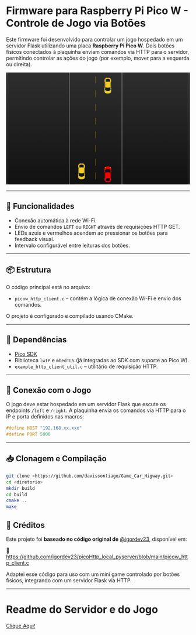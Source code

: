 # Firmware para Raspberry Pi Pico W - Controle de Jogo via Botões

Este firmware foi desenvolvido para controlar um jogo hospedado em um servidor Flask utilizando uma placa **Raspberry Pi Pico W**. Dois botões físicos conectados à plaquinha enviam comandos via HTTP para o servidor, permitindo controlar as ações do jogo (por exemplo, mover para a esquerda ou direita).

![Foto do Jogo](web/static/img/Game.png)

---

## 🔧 Funcionalidades

- Conexão automática à rede Wi-Fi.
- Envio de comandos `LEFT` ou `RIGHT` através de requisições HTTP GET.
- LEDs azuis e vermelhos acendem ao pressionar os botões para feedback visual.
- Intervalo configurável entre leituras dos botões.

---

## 📦 Estrutura

O código principal está no arquivo:

- `picow_http_client.c` – contém a lógica de conexão Wi-Fi e envio dos comandos.

O projeto é configurado e compilado usando CMake.

---

## 🧪 Dependências

- [Pico SDK](https://github.com/raspberrypi/pico-sdk)
- Biblioteca `lwIP` e `mbedTLS` (já integradas ao SDK com suporte ao Pico W).
- `example_http_client_util.c` – utilitário de requisição HTTP.

---

## 📡 Conexão com o Jogo

O jogo deve estar hospedado em um servidor Flask que escute os endpoints `/left` e `/right`. A plaquinha envia os comandos via HTTP para o IP e porta definidos nas macros:

```c
#define HOST "192.168.xx.xxx"
#define PORT 5000
```
---

## 📥 Clonagem e Compilação

```bash
git clone <https://github.com/davissontiago/Game_Car_Higway.git>
cd <diretorio>
mkdir build
cd build
cmake ..
make
```

## 🙏 Créditos

Este projeto foi **baseado no código original de** [@igordev23](https://github.com/igordev23), disponível em:

📎 https://github.com/igordev23/picoHttp_local_pyserver/blob/main/picow_http_client.c

Adaptei esse código para uso com um mini game controlado por botões físicos, integrando com um servidor Flask via HTTP.

---
# Readme do Servidor e do Jogo

[Clique Aqui!](https://github.com/davissontiago/Game_Car_Higway_Pico/blob/main/web/README.md)